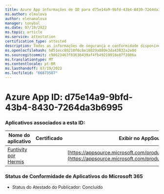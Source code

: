 ```yaml
---
title: Azure App informações de ID para d75e14a9-9bfd-43b4-8430-7264da3b6995
ms.author: elmalova
author: elenamalova
manager: tonybal
ms.date: 07/19/2022
ms.topic: article
ms.service: attestation
certification_type: attested
description: Todas as informações de segurança e conformidade disponíveis para d75e14a9-9bfd-43b4-8430-7264da3b6995.
ms.openlocfilehash: bd51ecc80210f0c8e18029a880e3da43832a2e0d
ms.sourcegitcommit: c98623463f83636439af4fb49219918e87f2086a
ms.translationtype: MT
ms.contentlocale: pt-BR
ms.lasthandoff: 07/19/2022
ms.locfileid: "66873587"
---
```

# <a name="azure-app-id-d75e14a9-9bfd-43b4-8430-7264da3b6995"></a>Azure App ID: d75e14a9-9bfd-43b4-8430-7264da3b6995


### <a name="apps-associated-with-this-id"></a>Aplicativos associados a esta ID:
| **Nome do aplicativo** | **Certificado** | **Exibir no AppSource** |
|--------------|---------------|-----------------------|
| [Funtivity por Hermis](../forward/WA200004244.md) |  | [https://appsource.microsoft.com/product/office/WA200004244](https://appsource.microsoft.com/product/office/WA200004244) |

### <a name="microsoft-365-app-compliance-status"></a>Status de Conformidade de Aplicativos do Microsoft 365
- Status do Atestado do Publicador: Concluído
